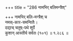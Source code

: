 +++
title = "286 नामभिर् बलिमन्त्रैश्"

+++
नामभिर् बलि-मन्त्रैश् च  
नमस्-कार-समन्वितैः।  
दद्याच् चतुष्-पथे शूर्पे  
कुशान् आस्तीर्य सर्वतः (१०१)  ॥ १.२८६ ॥